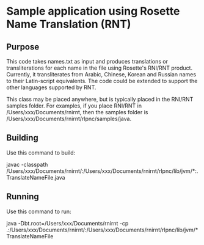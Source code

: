 
# Sample application using Rosette Name Translation (RNT)

## Purpose ##

 This code takes names.txt as input and produces translations or
 transliterations for each name in the file using Rosette's RNI/RNT product.
 Currently, it transliterates from Arabic, Chinese, Korean and Russian names to
 their Latin-script equivalents.  The code could be extended to support the
 other languages supported by RNT.

 This class may be placed anywhere, but is typically placed in the RNI/RNT
 samples folder.  For examples, if you place RNI/RNT in
 /Users/xxx/Documents/rnirnt, then the samples
 folder is /Users/xxx/Documents/rnirnt/rlpnc/samples/java.

## Building ##

Use this command to build:

javac -classpath /Users/xxx/Documents/rnirnt/:/Users/xxx/Documents/rnirnt/rlpnc/lib/jvm/*:. TranslateNameFile.java

## Running ##

Use this command to run:

java -Dbt.root=/Users/xxx/Documents/rnirnt -cp .:/Users/xxx/Documents/rnirnt/:/Users/xxx/Documents/rnirnt/rlpnc/lib/jvm/* TranslateNameFile
